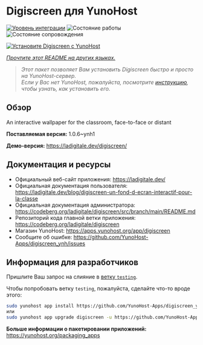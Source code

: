 <!--
Важно: этот README был автоматически сгенерирован <https://github.com/YunoHost/apps/tree/master/tools/readme_generator>
Он НЕ ДОЛЖЕН редактироваться вручную.
-->

# Digiscreen для YunoHost

[![Уровень интеграции](https://apps.yunohost.org/badge/integration/digiscreen)](https://ci-apps.yunohost.org/ci/apps/digiscreen/)
![Состояние работы](https://apps.yunohost.org/badge/state/digiscreen)
![Состояние сопровождения](https://apps.yunohost.org/badge/maintained/digiscreen)

[![Установите Digiscreen с YunoHost](https://install-app.yunohost.org/install-with-yunohost.svg)](https://install-app.yunohost.org/?app=digiscreen)

*[Прочтите этот README на других языках.](./ALL_README.md)*

> *Этот пакет позволяет Вам установить Digiscreen быстро и просто на YunoHost-сервер.*  
> *Если у Вас нет YunoHost, пожалуйста, посмотрите [инструкцию](https://yunohost.org/install), чтобы узнать, как установить его.*

## Обзор

An interactive wallpaper for the classroom, face-to-face or distant


**Поставляемая версия:** 1.0.6~ynh1

**Демо-версия:** <https://ladigitale.dev/digiscreen/>
## Документация и ресурсы

- Официальный веб-сайт приложения: <https://ladigitale.dev/>
- Официальная документация пользователя: <https://ladigitale.dev/blog/digiscreen-un-fond-d-ecran-interactif-pour-la-classe>
- Официальная документация администратора: <https://codeberg.org/ladigitale/digiscreen/src/branch/main/README.md>
- Репозиторий кода главной ветки приложения: <https://codeberg.org/ladigitale/digiscreen>
- Магазин YunoHost: <https://apps.yunohost.org/app/digiscreen>
- Сообщите об ошибке: <https://github.com/YunoHost-Apps/digiscreen_ynh/issues>

## Информация для разработчиков

Пришлите Ваш запрос на слияние в [ветку `testing`](https://github.com/YunoHost-Apps/digiscreen_ynh/tree/testing).

Чтобы попробовать ветку `testing`, пожалуйста, сделайте что-то вроде этого:

```bash
sudo yunohost app install https://github.com/YunoHost-Apps/digiscreen_ynh/tree/testing --debug
или
sudo yunohost app upgrade digiscreen -u https://github.com/YunoHost-Apps/digiscreen_ynh/tree/testing --debug
```

**Больше информации о пакетировании приложений:** <https://yunohost.org/packaging_apps>
